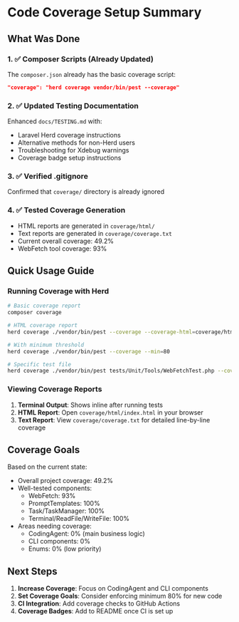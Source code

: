 # Code Coverage Setup Summary

## What Was Done

### 1. ✅ Composer Scripts (Already Updated)
The `composer.json` already has the basic coverage script:
```json
"coverage": "herd coverage vendor/bin/pest --coverage"
```

### 2. ✅ Updated Testing Documentation
Enhanced `docs/TESTING.md` with:
- Laravel Herd coverage instructions
- Alternative methods for non-Herd users
- Troubleshooting for Xdebug warnings
- Coverage badge setup instructions

### 3. ✅ Verified .gitignore
Confirmed that `coverage/` directory is already ignored

### 4. ✅ Tested Coverage Generation
- HTML reports are generated in `coverage/html/`
- Text reports are generated in `coverage/coverage.txt`
- Current overall coverage: 49.2%
- WebFetch tool coverage: 93%

## Quick Usage Guide

### Running Coverage with Herd

```bash
# Basic coverage report
composer coverage

# HTML coverage report
herd coverage ./vendor/bin/pest --coverage --coverage-html=coverage/html

# With minimum threshold
herd coverage ./vendor/bin/pest --coverage --min=80

# Specific test file
herd coverage ./vendor/bin/pest tests/Unit/Tools/WebFetchTest.php --coverage
```

### Viewing Coverage Reports

1. **Terminal Output**: Shows inline after running tests
2. **HTML Report**: Open `coverage/html/index.html` in your browser
3. **Text Report**: View `coverage/coverage.txt` for detailed line-by-line coverage

## Coverage Goals

Based on the current state:
- Overall project coverage: 49.2%
- Well-tested components:
  - WebFetch: 93%
  - PromptTemplates: 100%
  - Task/TaskManager: 100%
  - Terminal/ReadFile/WriteFile: 100%
- Areas needing coverage:
  - CodingAgent: 0% (main business logic)
  - CLI components: 0%
  - Enums: 0% (low priority)

## Next Steps

1. **Increase Coverage**: Focus on CodingAgent and CLI components
2. **Set Coverage Goals**: Consider enforcing minimum 80% for new code
3. **CI Integration**: Add coverage checks to GitHub Actions
4. **Coverage Badges**: Add to README once CI is set up